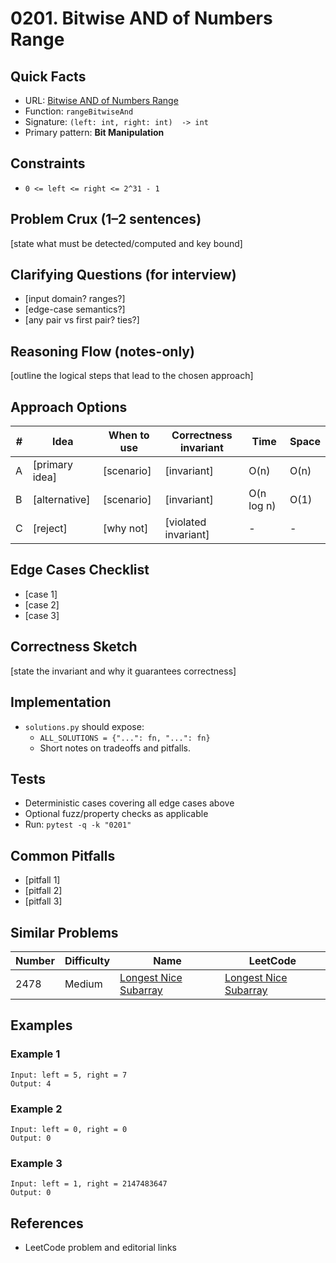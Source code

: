 # 0201. Bitwise AND of Numbers Range

## Quick Facts

- URL: [Bitwise AND of Numbers Range](https://leetcode.com/problems/bitwise-and-of-numbers-range/)
- Function: `rangeBitwiseAnd`
- Signature: `(left: int, right: int)  -> int`
- Primary pattern: **Bit Manipulation**

## Constraints

- `0 <= left <= right <= 2^31 - 1`

## Problem Crux (1–2 sentences)

[state what must be detected/computed and key bound]

## Clarifying Questions (for interview)

- [input domain? ranges?]
- [edge-case semantics?]
- [any pair vs first pair? ties?]

## Reasoning Flow (notes-only)

[outline the logical steps that lead to the chosen approach]

## Approach Options

| # | Idea | When to use | Correctness invariant | Time | Space |
|---|------|-------------|-----------------------|------|-------|
| A | [primary idea] | [scenario] | [invariant] | O(n) | O(n) |
| B | [alternative] | [scenario] | [invariant] | O(n log n) | O(1) |
| C | [reject] | [why not] | [violated invariant] | - | - |

## Edge Cases Checklist

- [case 1]
- [case 2]
- [case 3]

## Correctness Sketch

[state the invariant and why it guarantees correctness]

## Implementation

- `solutions.py` should expose:
  - `ALL_SOLUTIONS = {"...": fn, "...": fn}`
  - Short notes on tradeoffs and pitfalls.

## Tests

- Deterministic cases covering all edge cases above
- Optional fuzz/property checks as applicable
- Run: `pytest -q -k "0201"`

## Common Pitfalls

- [pitfall 1]
- [pitfall 2]
- [pitfall 3]

## Similar Problems

| Number | Difficulty | Name | LeetCode |
|---|---|---|---|
| 2478 | Medium | [Longest Nice Subarray](../2478-longest-nice-subarray/readme.md) | [Longest Nice Subarray](https://leetcode.com/problems/longest-nice-subarray/) |

## Examples

### Example 1

```text
Input: left = 5, right = 7
Output: 4
```

### Example 2

```text
Input: left = 0, right = 0
Output: 0
```

### Example 3

```text
Input: left = 1, right = 2147483647
Output: 0
```

## References

- LeetCode problem and editorial links
